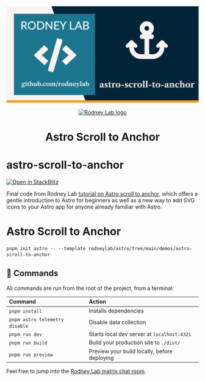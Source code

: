 <img src="../../images/rodneylab-github-astro-scroll-to-anchor.png" alt="Rodney Lab astro-scroll-to-anchor Github banner">

<p align="center">
  <a aria-label="Open Rodney Lab site" href="https://rodneylab.com" rel="nofollow noopener noreferrer">
    <img alt="Rodney Lab logo" src="https://rodneylab.com/assets/icon.png" width="60" />
  </a>
</p>
<h1 align="center">
  Astro Scroll to Anchor
</h1>

# astro-scroll-to-anchor

[![Open in StackBlitz](https://developer.stackblitz.com/img/open_in_stackblitz.svg)](https://stackblitz.com/github/rodneylab/astro/tree/main/demos/astro-scroll-to-anchor)

Final code from Rodney Lab <a aria-label="Open Rodney Lab blog post on Astro Scroll to Anchor" href="https://rodneylab.com/astro-scroll-to-anchor/">tutorial on Astro scroll to anchor</a>, which offers a gentle introduction to Astro for beginners as well as a new way to add SVG icons to your Astro app for anyone already familiar with Astro.

# Astro Scroll to Anchor

```
pnpm init astro -- --template rodneylab/astro/tree/main/demos/astro-scroll-to-anchor
```

## 🧞 Commands

All commands are run from the root of the project, from a terminal:

| Command                        | Action                                       |
| :----------------------------- | :------------------------------------------- |
| `pnpm install`                 | Installs dependencies                        |
| `pnpm astro telemetry disable` | Disable data collection                      |
| `pnpm run dev`                 | Starts local dev server at `localhost:4321`  |
| `pnpm run build`               | Build your production site to `./dist/`      |
| `pnpm run preview`             | Preview your build locally, before deploying |

Feel free to jump into the [Rodney Lab matrix chat room](https://matrix.to/#/%23rodney:matrix.org).
